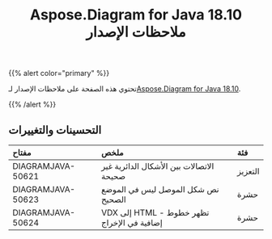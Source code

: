 ﻿---
title: Aspose.Diagram for Java 18.10 ملاحظات الإصدار
type: docs
weight: 30
url: /ar/java/aspose-diagram-for-java-18-10-release-notes/
---
{{% alert color="primary" %}} 

 تحتوي هذه الصفحة على ملاحظات الإصدار لـ[Aspose.Diagram for Java 18.10](https://docs.aspose.com/diagram/java/aspose-diagram-for-java-18-10-release-notes/).

{{% /alert %}} 
## **التحسينات والتغييرات**

|**مفتاح**|**ملخص**|**فئة**|
|:- |:- |:- |
|DIAGRAMJAVA-50621|الاتصالات بين الأشكال الدائرية غير صحيحة|التعزيز|
|DIAGRAMJAVA-50623|نص شكل الموصل ليس في الموضع الصحيح|حشرة|
|DIAGRAMJAVA-50624|VDX إلى HTML - تظهر خطوط إضافية في الإخراج|حشرة|


